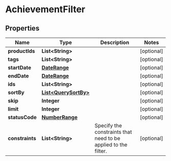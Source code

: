 

# AchievementFilter


## Properties

Name | Type | Description | Notes
------------ | ------------- | ------------- | -------------
**productIds** | **List&lt;String&gt;** |  |  [optional]
**tags** | **List&lt;String&gt;** |  |  [optional]
**startDate** | [**DateRange**](DateRange.md) |  |  [optional]
**endDate** | [**DateRange**](DateRange.md) |  |  [optional]
**ids** | **List&lt;String&gt;** |  |  [optional]
**sortBy** | [**List&lt;QuerySortBy&gt;**](QuerySortBy.md) |  |  [optional]
**skip** | **Integer** |  |  [optional]
**limit** | **Integer** |  |  [optional]
**statusCode** | [**NumberRange**](NumberRange.md) |  |  [optional]
**constraints** | **List&lt;String&gt;** | Specify the constraints that need to be applied to the filter. |  [optional]



